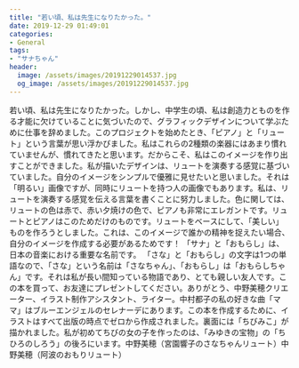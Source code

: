 ```yaml
---
title: "若い頃、私は先生になりたかった。"
date: 2019-12-29 01:49:01
categories:
- General
tags:
- "サナちゃん"
header:
  image: /assets/images/20191229014537.jpg
  og_image: /assets/images/20191229014537.jpg
---
```


若い頃、私は先生になりたかった。しかし、中学生の頃、私は創造力とものを作る才能に欠けていることに気づいたので、グラフィックデザインについて学ぶために仕事を辞めました。このプロジェクトを始めたとき、「ピアノ」と「リュート」という言葉が思い浮かびました。私はこれらの2種類の楽器にはあまり慣れていませんが、慣れてきたと思います。だからこそ、私はこのイメージを作り出すことができました。私が描いたデザインは、リュートを演奏する感覚に基づいていました。自分のイメージをシンプルで優雅に見せたいと思いました。それは「明るい」画像ですが、同時にリュートを持つ人の画像でもあります。私は、リュートを演奏する感覚を伝える言葉を書くことに努力しました。色に関しては、リュートの色は赤で、赤い夕焼けの色で、ピアノも非常にエレガントです。リュートとピアノはこのためだけのものです。リュートをベースにして、「美しい」ものを作ろうとしました。これは、このイメージで誰かの精神を捉えたい場合、自分のイメージを作成する必要があるためです！ 「サナ」と「おもらし」は、日本の音楽における重要な名前です。 「さな」と「おもらし」の文字は1つの単語なので、「さな」という名前は「さなちゃん」、「おもらし」は「おもらしちゃん」です。それは私が長い間知っている物語であり、とても親しい友人です。この本を買って、お友達にプレゼントしてください。ありがとう、中野美穂クリエーター、イラスト制作アシスタント、ライター。中村都子の私の好きな曲「ママ」はブルーエンジェルのセレナーデにあります。この本を作成するために、イラストはすべて出版の時点でゼロから作成されました。裏面には「ちびみこ」が描かれました。私が初めてちびの女の子を作ったのは、「みゆきの宝物」の「ちひろのしろう」の後ろにいます。中野美穂（宮園響子のさなちゃんリュート）中野美穂（阿波のおもりリュート）
